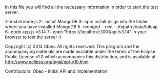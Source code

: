 In this file you will find all the necessary information in order to start the test server.

1- install node.js
2- install MongoDB
3- npm install
4- go into the folder where you have installed MongoDB
5- mongod --rest --dbpath /data/tuleap
6- node app.js v3.14
7- open "https://localhost:3001/api/v3.14" in your browser to test the server :)

Copyright (c) 2013 Obeo.
All rights reserved. This program and the accompanying materials
are made available under the terms of the Eclipse Public License v1.0
which accompanies this distribution, and is available at
http://www.eclipse.org/legal/epl-v10.html

Contributors:
    Obeo - initial API and implementation